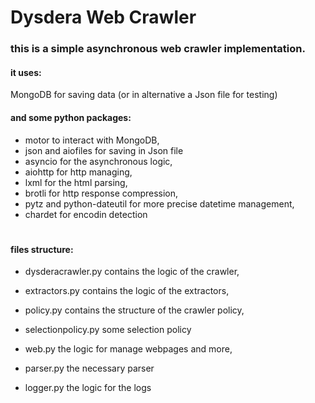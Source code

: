 # Dysdera Web Crawler
### this is a simple asynchronous web crawler implementation.

#### it uses:
 
  MongoDB for saving data (or in alternative a Json file for testing)
  
#### and some python packages:
  
  * motor to interact with MongoDB,
  * json and aiofiles for saving in Json file
  * asyncio for the asynchronous logic,
  * aiohttp for http managing,
  * lxml for the html parsing,
  * brotli for http response compression,
  * pytz and python-dateutil for more precise datetime management,
  * chardet for encodin detection
#


#### files structure:

+ dysderacrawler.py contains the logic of the crawler, 

+ extractors.py contains the logic of the extractors, 

+ policy.py contains the structure of the crawler policy, 

+ selectionpolicy.py some selection policy

+ web.py the logic for manage webpages and more, 

+ parser.py the necessary parser 

+ logger.py the logic for the logs
